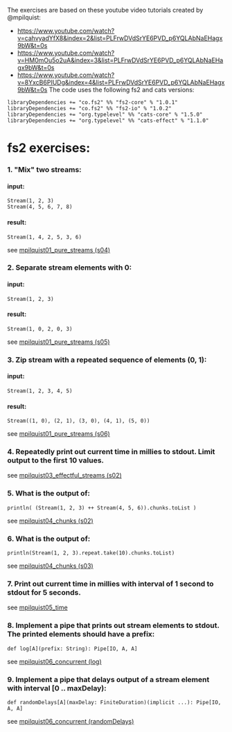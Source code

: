 The exercises are based on these youtube video tutorials created by @mpilquist:
- https://www.youtube.com/watch?v=cahvyadYfX8&index=2&list=PLFrwDVdSrYE6PVD_p6YQLAbNaEHagx9bW&t=0s
- https://www.youtube.com/watch?v=HM0mOu5o2uA&index=3&list=PLFrwDVdSrYE6PVD_p6YQLAbNaEHagx9bW&t=0s
- https://www.youtube.com/watch?v=8YxcB6PIUDg&index=4&list=PLFrwDVdSrYE6PVD_p6YQLAbNaEHagx9bW&t=0s
The code uses the following fs2 and cats versions:
```
libraryDependencies += "co.fs2" %% "fs2-core" % "1.0.1"
libraryDependencies += "co.fs2" %% "fs2-io" % "1.0.2"
libraryDependencies += "org.typelevel" %% "cats-core" % "1.5.0"
libraryDependencies += "org.typelevel" %% "cats-effect" % "1.1.0"
```
# fs2 exercises:

### 1. "Mix" two streams:
#### input:
```
Stream(1, 2, 3)
Stream(4, 5, 6, 7, 8)
```
#### result:
```
Stream(1, 4, 2, 5, 3, 6)
```
see [mpilquist01_pure_streams (s04)](src/main/scala/io/parseq/examples/fs2/mpilquist01_pure_streams.scala)

### 2. Separate stream elements with 0:
#### input:
```
Stream(1, 2, 3)
```
#### result:
```
Stream(1, 0, 2, 0, 3)
```
see [mpilquist01_pure_streams (s05)](src/main/scala/io/parseq/examples/fs2/mpilquist01_pure_streams)

### 3. Zip stream with a repeated sequence of elements (0, 1):
#### input:
```
Stream(1, 2, 3, 4, 5)
```
#### result:
```
Stream((1, 0), (2, 1), (3, 0), (4, 1), (5, 0))
```
see [mpilquist01_pure_streams (s06)](src/main/scala/io/parseq/examples/fs2/mpilquist01_pure_streams)

### 4. Repeatedly print out current time in millies to stdout. Limit output to the first 10 values.
see [mpilquist03_effectful_streams (s02)](src/main/scala/io/parseq/examples/fs2/mpilquist03_effectful_streams)

### 5. What is the output of:
```
println( (Stream(1, 2, 3) ++ Stream(4, 5, 6)).chunks.toList )
```
see [mpilquist04_chunks (s02)](src/main/scala/io/parseq/examples/fs2/mpilquist04_chunks)

### 6. What is the output of:
```
println(Stream(1, 2, 3).repeat.take(10).chunks.toList)
```
see [mpilquist04_chunks (s03)](src/main/scala/io/parseq/examples/fs2/mpilquist04_chunks)

### 7. Print out current time in millies with interval of 1 second to stdout for 5 seconds.
see [mpilquist05_time](src/main/scala/io/parseq/examples/fs2/mpilquist05_time)

### 8. Implement a pipe that prints out stream elements to stdout. The printed elements should have a prefix:
```
def log[A](prefix: String): Pipe[IO, A, A]
```
see [mpilquist06_concurrent (log)](src/main/scala/io/parseq/examples/fs2/mpilquist06_concurrent)

### 9. Implement a pipe that delays output of a stream element with interval [0 .. maxDelay):
```
def randomDelays[A](maxDelay: FiniteDuration)(implicit ...): Pipe[IO, A, A]
```
see [mpilquist06_concurrent (randomDelays)](src/main/scala/io/parseq/examples/fs2/mpilquist06_concurrent)
